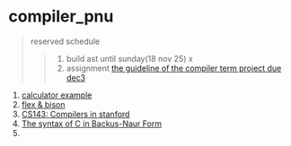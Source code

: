 # compiler_pnu
> reserved schedule
>> 1. build ast until sunday(18 nov 25) x
>> 2. assignment [the guideline of the compiler term project due dec3](http://soicem.tistory.com/251)


1. [calculator example](https://github.com/meyerd/flex-bison-example)
2. [flex & bison](http://web.iitd.ac.in/~sumeet/flex__bison.pdf)
3. [CS143: Compilers in stanford](http://web.stanford.edu/class/cs143/)
4. [The syntax of C in Backus-Naur Form](https://cs.wmich.edu/~gupta/teaching/cs4850/sumII06/The%20syntax%20of%20C%20in%20Backus-Naur%20form.htm)
5. 
